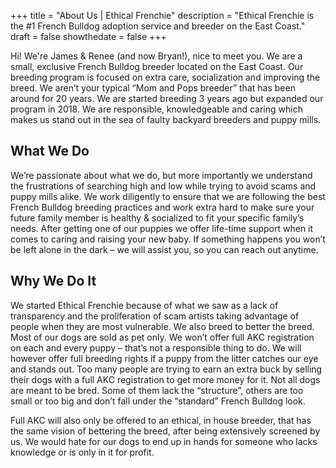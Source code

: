 +++
 title = "About Us | Ethical Frenchie"
 description = "Ethical Frenchie is the #1 French Bulldog adoption service and breeder on the East Coast."
 draft = false
 showthedate = false
+++

Hi! We're James & Renee (and now Bryan!), nice to meet you. 
We are a small, exclusive French Bulldog breeder located on the East Coast. Our breeding program is focused on extra care, socialization and improving the breed. We aren’t your typical “Mom and Pops breeder” that has been around for 20 years. We are started breeding 3 years ago but expanded our program in 2018. We are responsible, knowledgeable and caring which makes us stand out in the sea of faulty backyard breeders and puppy mills. 

<h2>What We Do</h2>

We’re passionate about what we do, but more importantly we understand the frustrations of searching high and low while trying to avoid scams and puppy mills alike. We work diligently to ensure that we are following the best French Bulldog breeding practices and work extra hard to make sure your future family member is healthy & socialized to fit your specific family’s needs. After getting one of our puppies we offer life-time support when it comes to caring and raising your new baby. If something happens you won’t be left alone in the dark – we will assist you, so you can reach out anytime. 

<h2>Why We Do It</h2>

We started Ethical Frenchie because of what we saw as a lack of transparency and the proliferation of scam artists taking advantage of people when they are most vulnerable.
We also breed to better the breed. Most of our dogs are sold as pet only. We won’t offer full AKC registration on each and every puppy – that’s not a responsible thing to do. We will however offer full breeding rights if a puppy from the litter catches our eye and stands out. Too many people are trying to earn an extra buck by selling their dogs with a full AKC registration to get more money for it. Not all dogs are meant to be bred. Some of them lack the “structure”, others are too small or too big and don’t fall under the “standard” French Bulldog look. 

Full AKC will also only be offered to an ethical, in house breeder, that has the same vision of bettering the breed, after being extensively screened by us. We would hate for our dogs to end up in hands for someone who lacks knowledge or is only in it for profit. 

